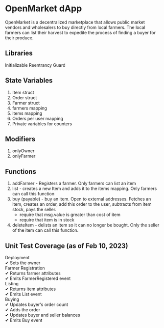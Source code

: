 # OpenMarket dApp
OpenMarket is a decentralized marketplace that allows public market vendors and wholesalers to buy directly from local farmers. The local farmers can list their harvest to expedite the process of finding a buyer for their produce.

## Libraries

Initializable
Reentrancy Guard

## State Variables

1. Item struct
2. Order struct
3. Farmer struct
4. farmers mapping
5. items mapping
6. Orders per user mapping
7. Private variables for counters

## Modifiers

1. onlyOwner
2. onlyFarmer

## Functions

1. addFarmer - Registers a farmer. Only farmers can list an item
2. list - creates a new Item and adds it to the items mapping. Only farmers can call this function
3. buy (payable) - buy an item. Open to external addresses. Fetches an item, creates an order, add this order to the user, subtracts from item stock, pays the seller.
	- require that msg.value is greater than cost of item
	- require that item is in stock
4. deleteItem - delists an item so it can no longer be bought. Only the seller of the item can call this function.

## Unit Test Coverage (as of Feb 10, 2023)

Deployment <br>
    ✔ Sets the owner<br>
Farmer Registration<br>
    ✔ Returns farmer attributes<br>
    ✔ Emits FarmerRegistered event<br>
Listing<br>
    ✔ Returns item attributes<br>
    ✔ Emits List event<br>
Buying<br>
    ✔ Updates buyer's order count<br>
    ✔ Adds the order<br>
    ✔ Updates buyer and seller balances<br>
    ✔ Emits Buy event<br>
